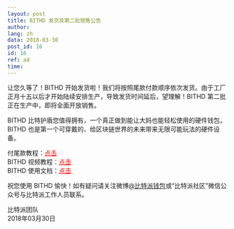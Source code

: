 ```yaml
---
layout: post
title: BITHD 发货及第二批销售公告
author: 
lang: zh
data: 2018-03-30
post_id: 16
id: 16
ref: ad
time: 
---
```



让您久等了！BITHD 开始发货啦！我们将按照尾款付款顺序依次发货。由于工厂正月十五以后才开始陆续安排生产，导致发货时间延后，望理解！BITHD 第二批正在生产中，即将全面开放销售。

BITHD 比特护盾您值得拥有，一个真正做到能让大妈也能轻松使用的硬件钱包，BITHD 也是第一个可穿戴的、给区块链世界的未来带来无限可能玩法的硬件设备。


付尾款教程：<a href="http://docs.bitpie.com/zh_CN/latest/piestore/index.html" target="_blank" style="color:red">点击</a><br/>
BITHD 视频教程：<a href="http://v.youku.com/v_show/id_XMzQ2ODEwMTUwNA==.html" target="_blank" style="color:red">点击</a><br/>
BITHD 使用文档：<a href="http://docs.bithd.com" target="_blank" style="color:red">点击</a>


祝您使用 BITHD 愉快！如有疑问请关注微博<a href="https://weibo.com/bitpiewallet" target="_blank">@比特派钱包</a>或“比特派社区”微信公众号与比特派工作人员联系。



比特派团队<br/>
2018年03月30日